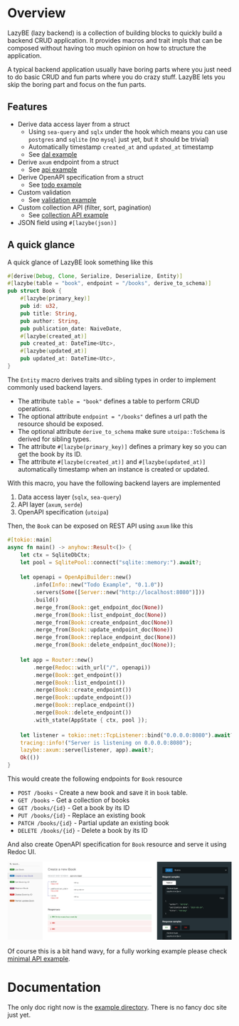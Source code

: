 # Overview

LazyBE (lazy backend) is a collection of building blocks to quickly build a backend CRUD application.
It provides macros and trait impls that can be composed without having too much opinion on how to structure the application.

A typical backend application usually have boring parts where you just need to do basic CRUD and
fun parts where you do crazy stuff. LazyBE lets you skip the boring part and focus on the fun parts. 

## Features

- Derive data access layer from a struct
  - Using `sea-query` and `sqlx` under the hook which means you can use `postgres` and `sqlite` (no `mysql` just yet, but it should be trivial)
  - Automatically timestamp `created_at` and `updated_at` timestamp
  - See [dal example](./examples/kitchen-sink/examples/dal_minimal.rs)
- Derive `axum` endpoint from a struct
  - See [api example](./examples/kitchen-sink/examples/api_minimal.rs)
- Derive OpenAPI specification from a struct
  - See [todo example](./examples/todo)
- Custom validation
  - See [validation example](./examples/kitchen-sink/examples/api_validation.rs)
- Custom collection API (filter, sort, pagination)
  - See [collection API example](./examples/kitchen-sink/examples/api_pagination.rs)
- JSON field using `#[lazybe(json)]`

## A quick glance

A quick glance of LazyBE look something like this

```rust
#[derive(Debug, Clone, Serialize, Deserialize, Entity)]
#[lazybe(table = "book", endpoint = "/books", derive_to_schema)]
pub struct Book {
    #[lazybe(primary_key)]
    pub id: u32,
    pub title: String,
    pub author: String,
    pub publication_date: NaiveDate,
    #[lazybe(created_at)]
    pub created_at: DateTime<Utc>,
    #[lazybe(updated_at)]
    pub updated_at: DateTime<Utc>,
}
```

The `Entity` macro derives traits and sibling types in order to implement commonly used backend layers.

- The attribute `table = "book"` defines a table to perform CRUD operations.
- The optional attribute `endpoint = "/books"` defines a url path the resource should be exposed.
- The optional attribute `derive_to_schema` make sure `utoipa::ToSchema` is derived for sibling types.
- The attribute `#[lazybe(primary_key)]` defines a primary key so you can get the book by its ID.
- The attribute `#[lazybe(created_at)]` and `#[lazybe(updated_at)]` automatically timestamp when an instance is created or updated.

With this macro, you have the following backend layers are implemented

1. Data access layer (`sqlx`, `sea-query`)
2. API layer (`axum`, `serde`)
3. OpenAPI specification (`utoipa`)

Then, the `Book` can be exposed on REST API using `axum` like this

```rust
#[tokio::main]
async fn main() -> anyhow::Result<()> {
    let ctx = SqliteDbCtx;
    let pool = SqlitePool::connect("sqlite::memory:").await?;

    let openapi = OpenApiBuilder::new()
        .info(Info::new("Todo Example", "0.1.0"))
        .servers(Some([Server::new("http://localhost:8080")]))
        .build()
        .merge_from(Book::get_endpoint_doc(None))
        .merge_from(Book::list_endpoint_doc(None))
        .merge_from(Book::create_endpoint_doc(None))
        .merge_from(Book::update_endpoint_doc(None))
        .merge_from(Book::replace_endpoint_doc(None))
        .merge_from(Book::delete_endpoint_doc(None));

    let app = Router::new()
        .merge(Redoc::with_url("/", openapi))
        .merge(Book::get_endpoint())
        .merge(Book::list_endpoint())
        .merge(Book::create_endpoint())
        .merge(Book::update_endpoint())
        .merge(Book::replace_endpoint())
        .merge(Book::delete_endpoint())
        .with_state(AppState { ctx, pool });

    let listener = tokio::net::TcpListener::bind("0.0.0.0:8080").await?;
    tracing::info!("Server is listening on 0.0.0.0:8080");
    lazybe::axum::serve(listener, app).await?;
    Ok(())
}
```

This would create the following endpoints for `Book` resource
- `POST /books` - Create a new book and save it in `book` table.
- `GET /books` - Get a collection of books
- `GET /books/{id}` - Get a book by its ID
- `PUT /books/{id}` - Replace an existing book
- `PATCH /books/{id}` - Partial update an existing book
- `DELETE /books/{id}` - Delete a book by its ID

And also create OpenAPI specification for `Book` resource and serve it using Redoc UI.

![](./docs/redoc.png)

Of course this is a bit hand wavy, for a fully working example
please check [minimal API example](./examples/kitchen-sink/examples/api_minimal.rs).

# Documentation

The only doc right now is the [example directory](./examples). There is no fancy doc site just yet.
